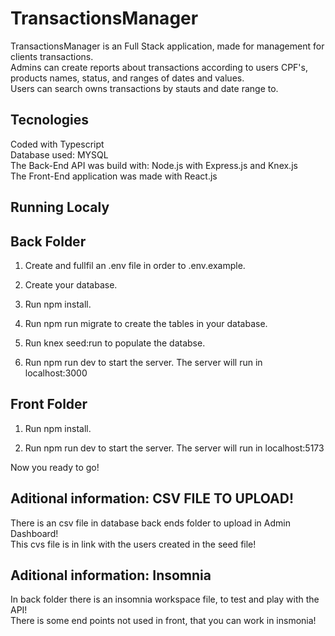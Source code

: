 <h1>
  TransactionsManager
</h1>

<p>
   TransactionsManager is an Full Stack application, made for management for clients transactions. </br> 
   Admins can create reports about transactions according to users CPF's, products names, status, and ranges of dates and values. </br>
   Users can search owns transactions by stauts and date range to.
</p>

## **Tecnologies**

<p>
	Coded with Typescript </br> 
	Database used: MYSQL </br> 
	The Back-End API was build with: Node.js with Express.js and Knex.js </br> 
	The Front-End application was made with React.js </br> 
</p>

## Running Localy
## Back Folder
1. Create and fullfil an .env file in order to .env.example.

2. Create your database.

3. Run npm install.

4. Run npm run migrate to create the tables in your database.

5. Run knex seed:run to populate the databse.

6. Run npm run dev to start the server. The server will run in localhost:3000

## Front Folder
1. Run npm install.

2. Run npm run dev to start the server. The server will run in localhost:5173

<p>
	Now you ready to go! </br>
</p>

## Aditional information: CSV FILE TO UPLOAD!
There is an csv file in database back ends folder to upload in Admin Dashboard! </br>
This cvs file is in link with the users created in the seed file! </br>

## Aditional information: Insomnia
In back folder there is an insomnia workspace file, to test and play with the API! </br>
There is some end points not used in front, that you can work in insmonia!


